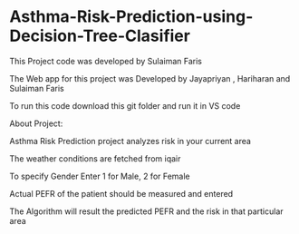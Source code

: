 # Asthma-Risk-Prediction-using-Decision-Tree-Clasifier
This Project code was developed by Sulaiman Faris

The Web app for this project was Developed by Jayapriyan , Hariharan and Sulaiman Faris

To run this code download this git folder and run it in VS code

About Project:

Asthma Risk Prediction project analyzes risk in your current area

The weather conditions are fetched from iqair 

To specify Gender Enter 1 for Male, 2 for Female 

Actual PEFR of the patient should be measured and entered

The Algorithm will result the predicted PEFR and the risk in that particular area
